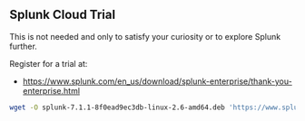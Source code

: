 ## Splunk Cloud Trial

This is not needed and only to satisfy your curiosity or to explore Splunk further.

Register for a trial at:

  - https://www.splunk.com/en_us/download/splunk-enterprise/thank-you-enterprise.html

```bash
wget -O splunk-7.1.1-8f0ead9ec3db-linux-2.6-amd64.deb 'https://www.splunk.com/bin/splunk/DownloadActivityServlet?architecture=x86_64&platform=linux&version=7.1.1&product=splunk&filename=splunk-7.1.1-8f0ead9ec3db-linux-2.6-amd64.deb&wget=true'
```
